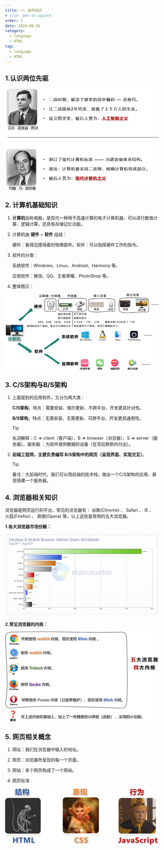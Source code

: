 ```yaml
---
title: 一、前序知识
# icon: pen-to-square
order: 1
date: 2024-06-26
category:
  - language
  - HTML
tag:
  - language
  - HTML
---
```

## 1.认识两位先驱

![两位先驱](./../../../../src/.vuepress/public/assets/images/prior_knowledge.assets/image-20240626232140909.png)

## 2. 计算机基础知识

1. **计算机**俗称电脑，是现代一种用于高速计算的电子计算机器，可以进行数值计算、逻辑计算，还具有存储记忆功能。

2. 计算机由 **硬件** + **软件** 组成：

   硬件：看得见摸得着的物理部件。软件：可以指挥硬件工作的指令。

3. 软件的分类：

   系统软件：Windows、Linux、Android、Harmony 等。

   应用软件：微信、QQ、王者荣耀、PhotoShop 等。

4. 整体图示：

![整体图示](./../../../../src/.vuepress/public/assets/images/prior_knowledge.assets/image-20240626232459277.png)

## 3. C/S架构与B/S架构

1. 上面提到的应用软件，又分为两大类：

   **C/S架构**，特点：需要安装、偶尔更新、不跨平台、开发更具针对性。

   **B/S架构**，特点：无需安装、无需更新、可跨平台、开发更具通用性。

   > [!tip]
   > 名词解释：C => client（客户端）、B => browser（浏览器）、S => server（服务器）。服务器 ：为软件提供数据的设备（在背后默默的付出）。

2. **前端工程师，主要负责编写 B/S架构中的网页（呈现界面、实现交互）**。

   > [!tip]
   > 备注：大前端时代，我们可以用前端的技术栈，做出一个C/S架构的应用、甚至搭建一个服务器。

## 4. 浏览器相关知识

浏览器是网页运行的平台，常见的浏览器有： 谷歌(Chrome) 、 Safari 、 IE 、 火狐(Firefox) 、 欧朋(Opera) 等，以上这些是常用的五大浏览器。

**1.各大浏览器市场份额：**

![各大浏览器市场份额](./../../../../src/.vuepress/public/assets/images/prior_knowledge.assets/image-20240627002127829.png)

**2.常见浏览器的内核：**

![常见浏览器的内核](./../../../../src/.vuepress/public/assets/images/prior_knowledge.assets/image-20240627002159273.png)

## 5. 网页相关概念

1. 网址：我们在浏览器中输入的地址。

2. 网页：浏览器所呈现的每一个页面。

3. 网站：多个网页构成了一个网站。

4. 网页标准

![网页标准](./../../../../src/.vuepress/public/assets/images/prior_knowledge.assets/image-20240627002252096.png)
